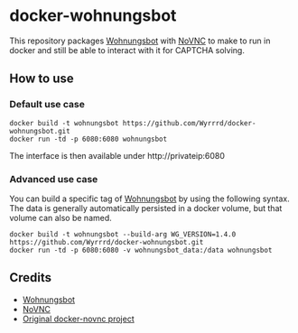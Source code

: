 docker-wohnungsbot
============

This repository packages [Wohnungsbot](https://github.com/neopostmodern/wohnungsbot) with [NoVNC](https://github.com/novnc/NoVNC) to make to run in docker and still be able to interact with it for CAPTCHA solving.

## How to use

### Default use case
```
docker build -t wohnungsbot https://github.com/Wyrrrd/docker-wohnungsbot.git
docker run -td -p 6080:6080 wohnungsbot
```

The interface is then available under http://privateip:6080

### Advanced use case

You can build a specific tag of [Wohnungsbot](https://github.com/neopostmodern/wohnungsbot) by using the following syntax. The data is generally automatically persisted in a docker volume, but that volume can also be named.

```
docker build -t wohnungsbot --build-arg WG_VERSION=1.4.0 https://github.com/Wyrrrd/docker-wohnungsbot.git
docker run -td -p 6080:6080 -v wohnungsbot_data:/data wohnungsbot
```

## Credits

* [Wohnungsbot](https://github.com/neopostmodern/wohnungsbot)
* [NoVNC](https://github.com/novnc/NoVNC)
* [Original docker-novnc project](https://github.com/paimpozhil/docker-novnc)
